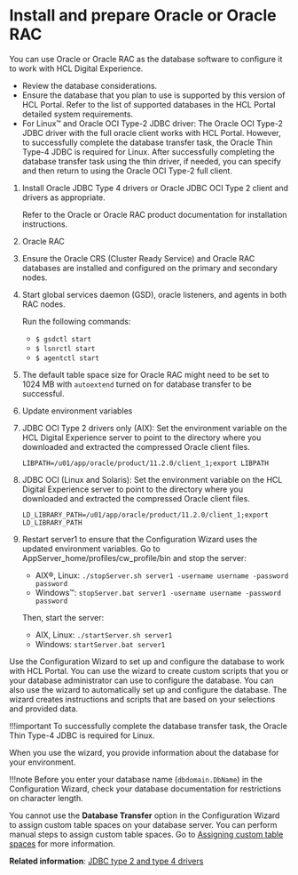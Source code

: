 # Install and prepare Oracle or Oracle RAC

You can use Oracle or Oracle RAC as the database software to configure it to work with HCL Digital Experience.

-   Review the database considerations.
-   Ensure the database that you plan to use is supported by this version of HCL Portal. Refer to the list of supported databases in the HCL Portal detailed system requirements.
-   For Linux™ and Oracle OCI Type-2 JDBC driver: The Oracle OCI Type-2 JDBC driver with the full oracle client works with HCL Portal. However, to successfully complete the database transfer task, the Oracle Thin Type-4 JDBC is required for Linux. After successfully completing the database transfer task using the thin driver, if needed, you can specify and then return to using the Oracle OCI Type-2 full client.

1.  Install Oracle JDBC Type 4 drivers or Oracle JDBC OCI Type 2 client and drivers as appropriate.

    Refer to the Oracle or Oracle RAC product documentation for installation instructions.

2.  Oracle RAC
3.  Ensure the Oracle CRS (Cluster Ready Service) and Oracle RAC databases are installed and configured on the primary and secondary nodes.

4.  Start global services daemon (GSD), oracle listeners, and agents in both RAC nodes.

    Run the following commands:

    -   `$ gsdctl start`
    -   `$ lsnrctl start`
    -   `$ agentctl start`

5.  The default table space size for Oracle RAC might need to be set to 1024 MB with `autoextend` turned on for database transfer to be successful.

6.  Update environment variables
7.  JDBC OCI Type 2 drivers only (AIX): Set the environment variable on the HCL Digital Experience server to point to the directory where you downloaded and extracted the compressed Oracle client files.

    ```
    LIBPATH=/u01/app/oracle/product/11.2.0/client_1;export LIBPATH
    ```

8.  JDBC OCI (Linux and Solaris): Set the environment variable on the HCL Digital Experience server to point to the directory where you downloaded and extracted the compressed Oracle client files.

    ```
    LD_LIBRARY_PATH=/u01/app/oracle/product/11.2.0/client_1;export LD_LIBRARY_PATH
    ```

9.  Restart server1 to ensure that the Configuration Wizard uses the updated environment variables. Go to AppServer_home/profiles/cw_profile/bin and stop the server:

    -   AIX®, Linux: `./stopServer.sh server1 -username username -password password`
    -   Windows™: `stopServer.bat server1 -username username -password password`
    
    Then, start the server:

    -   AIX, Linux: `./startServer.sh server1`
    -   Windows: `startServer.bat server1`

Use the Configuration Wizard to set up and configure the database to work with HCL Portal. You can use the wizard to create custom scripts that you or your database administrator can use to configure the database. You can also use the wizard to automatically set up and configure the database. The wizard creates instructions and scripts that are based on your selections and provided data.

!!!important
    To successfully complete the database transfer task, the Oracle Thin Type-4 JDBC is required for Linux.

When you use the wizard, you provide information about the database for your environment.

!!!note
    Before you enter your database name (`dbdomain.DbName`) in the Configuration Wizard, check your database documentation for restrictions on character length.

You cannot use the **Database Transfer** option in the Configuration Wizard to assign custom table spaces on your database server. You can perform manual steps to assign custom table spaces. Go to [Assigning custom table spaces](../../../../manage/db_mgmt_sys/custom_tablespace/index.md) for more information.

**Related information**: 
[JDBC type 2 and type 4 drivers](../../../../../get_started/plan_deployment/traditional_deployment/database_consideration/db_jdbc_type.md)


